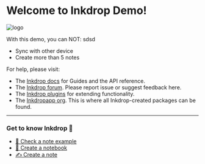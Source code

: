# Welcome to Inkdrop Demo!

![logo](https://s3-ap-southeast-2.amazonaws.com/inkdrop-prod/site/banner_sm.png)

With this demo, you can NOT:
sdsd
 * Sync with other device
 * Create more than 5 notes

For help, please visit:

 * The [Inkdrop docs](https://docs.inkdrop.app/) for Guides and the API reference.
 * The [Inkdrop forum](https://forum.inkdrop.app/). Please report issue or suggest feedback here.
 * The [Inkdrop plugins](https://my.inkdrop.app/plugins) for extending functionality.
 * The [Inkdropapp org](https://github.com/inkdropapp/). This is where all Inkdrop-created packages can be found.

* * *

### Get to know Inkdrop 🚀

 * [👀 Check a note example](inkdrop://note:example)
 * [📓 Create a notebook](command://core:new-notebook)
 * [✍️ Create a note](command://core:new-note)

